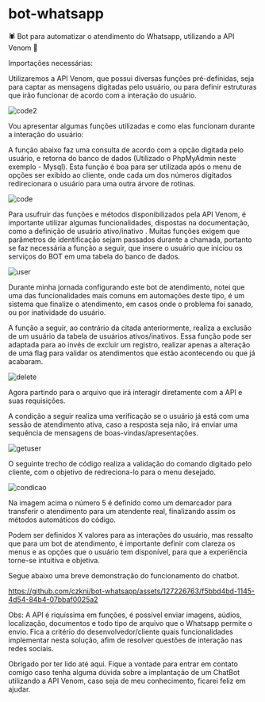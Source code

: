 # bot-whatsapp

🕷️ Bot para automatizar o atendimento do Whatsapp, utilizando a API Venom 🎉

Importações necessárias: 

Utilizaremos a API Venom, que possui diversas funções pré-definidas, seja para captar as mensagens
digitadas pelo usuário, ou para definir estruturas que irão funcionar de acordo com a interação do
usuário.

![code2](https://github.com/czkni/bot-whatsapp/assets/127226763/94ae2d47-9f7a-4a15-99a7-60c9909e8b00)


Vou apresentar algumas funções utilizadas e como elas funcionam durante a interação do usuário:

A função abaixo faz uma consulta de acordo com a opção digitada pelo usuário, e retorna do banco de
dados (Utilizado o PhpMyAdmin neste exemplo - Mysql). Esta função é boa para ser utilizada após o 
menu de opções ser exibido ao cliente, onde cada um dos números digitados redirecionara o usuário
para uma outra árvore de rotinas.

![code](https://github.com/czkni/bot-whatsapp/assets/127226763/0b23739d-91d7-4250-b449-39c2d8fba26a)

Para usufruir das funções e métodos disponibilizados pela API Venom, é importante utilizar algumas 
funcionalidades, dispostas na documentação, como a definição de usuário ativo/inativo . Muitas funções
exigem que parâmetros de identificação sejam passados durante a chamada, portanto se faz necessária
a função a seguir, que insere o usuário que iniciou os serviços do BOT em uma tabela do banco de dados.

![user](https://github.com/czkni/bot-whatsapp/assets/127226763/c1af29b1-8e99-426a-81f0-045041057789)

Durante minha jornada configurando este bot de atendimento, notei que uma das funcionalidades mais comuns
em automações deste tipo, é um sistema que finalize o atendimento, em casos onde o problema foi sanado, ou
por inatividade do usuário. 

A função a seguir, ao contrário da citada anteriormente, realiza a exclusão de um usuário da tabela de usuários
ativos/inativos. Essa função pode ser adaptada para ao invés de excluir um registro, realizar apenas a alteração
de uma flag para validar os atendimentos que estão acontecendo ou que já acabaram.

![delete](https://github.com/czkni/bot-whatsapp/assets/127226763/b0362c34-4f70-43d0-a119-2946dc4a48fd)

Agora partindo para o arquivo que irá interagir diretamente com a API e suas requisições.

A condição a seguir realiza uma verificação se o usuário já está com uma sessão de atendimento ativa, caso a resposta
seja não, irá enviar uma sequência de mensagens de boas-vindas/apresentações.

![getuser](https://github.com/czkni/bot-whatsapp/assets/127226763/f4d78450-abab-4d2f-8814-ab48a6116096)

O seguinte trecho de código realiza a validação do comando digitado pelo cliente, com o objetivo de redreciona-lo
para o menu desejado.

![condicao](https://github.com/czkni/bot-whatsapp/assets/127226763/81602492-1f6f-4a14-ac69-81c758f487ed)

Na imagem acima o número 5 é definido como um demarcador para transferir o atendimento para um atendente real, 
finalizando assim os métodos automáticos do código.

Podem ser definidos X valores para as interações do usuário, mas ressalto que para um bot de atendimento, é importante
definir com clareza os menus e as opções que o usuário tem disponível, para que a experiência torne-se intuitiva e objetiva.

Segue abaixo uma breve demonstração do funcionamento do chatbot.

https://github.com/czkni/bot-whatsapp/assets/127226763/f5bbd4bd-1145-4d54-84b4-07bbaf0025a2

Obs: A API é riquíssima em funções, é possível enviar imagens, aúdios, localização, documentos e todo tipo de arquivo que 
o Whatsapp permite o envio. Fica a critério do desenvolvedor/cliente quais funcionalidades implementar nesta solução, afim
de resolver questões de interação nas redes sociais.

Obrigado por ter lido até aqui. Fique a vontade para entrar em contato comigo caso tenha alguma dúvida sobre a implantação 
de um ChatBot utilizando a API Venom, caso seja de meu conhecimento, ficarei feliz em ajudar.




